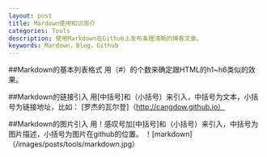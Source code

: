 ```yaml
---
layout: post
title: Mardown使用知识简介
categories: Tools
description: 使用Markdown在Github上发布条理清晰的博客文章。
keywords: Mardown，Blog，Github
---
```


##Markdown的基本列表格式
用（#）的个数来确定跟HTML的h1~h6类似的效果。

##Markdown的链接引入
用[中括号]和（小括号）来引入，中括号为文本，小括号为链接地址，比如：
[罗杰的瓦尔登]（http://cangdow.github.io）

##Markdown的图片引入
用！感叹号加[中括号]和（小括号）来引入，中括号为图片描述，小括号为图片在github的位置。
！[markdown]（/images/posts/tools/markdown.jpg）
